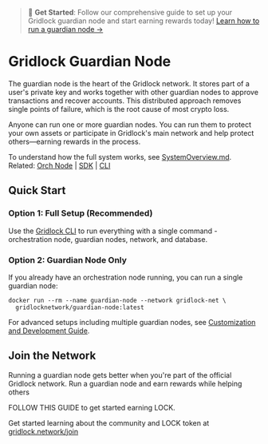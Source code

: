> 🚀 **Get Started**: Follow our comprehensive guide to set up your Gridlock guardian node and start earning rewards today! [Learn how to run a guardian node →](./running_a_guardian_node.md)

# Gridlock Guardian Node

The guardian node is the heart of the Gridlock network. It stores part of a user's private key and works together with other guardian nodes to approve transactions and recover accounts. This distributed approach removes single points of failure, which is the root cause of most crypto loss.

Anyone can run one or more guardian nodes. You can run them to protect your own assets or participate in Gridlock's main network and help protect others—earning rewards in the process.

To understand how the full system works, see [SystemOverview.md](./SystemOverview.md).  
Related: [Orch Node](https://github.com/GridlockNetwork/orch-node) | [SDK](https://github.com/GridlockNetwork/gridlock-sdk) | [CLI](https://github.com/GridlockNetwork/gridlock-cli)

## Quick Start

### Option 1: Full Setup (Recommended)

Use the [Gridlock CLI](https://github.com/GridlockNetwork/gridlock-cli) to run everything with a single command - orchestration node, guardian nodes, network, and database.

### Option 2: Guardian Node Only

If you already have an orchestration node running, you can run a single guardian node:

```
docker run --rm --name guardian-node --network gridlock-net \
  gridlocknetwork/guardian-node:latest
```

For advanced setups including multiple guardian nodes, see [Customization and Development Guide](./customization_and_development.md).

## Join the Network

Running a guardian node gets better when you're part of the official Gridlock network. Run a guardian node and earn rewards while helping others

FOLLOW THIS GUIDE to get started earning LOCK.

Get started learning about the community and LOCK token at [gridlock.network/join](https://gridlock.network/join)
